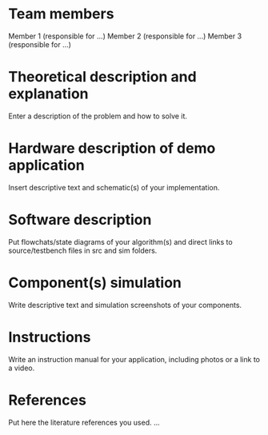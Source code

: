 # Team members
Member 1 (responsible for ...)
Member 2 (responsible for ...)
Member 3 (responsible for ...)

# Theoretical description and explanation
Enter a description of the problem and how to solve it.

# Hardware description of demo application
Insert descriptive text and schematic(s) of your implementation.

# Software description
Put flowchats/state diagrams of your algorithm(s) and direct links to source/testbench files in src and sim folders.

# Component(s) simulation
Write descriptive text and simulation screenshots of your components.

# Instructions
Write an instruction manual for your application, including photos or a link to a video.

# References
Put here the literature references you used.
...
